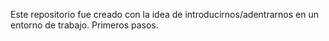 Este repositorio fue creado con la idea de introducirnos/adentrarnos en un entorno de trabajo.
Primeros pasos.